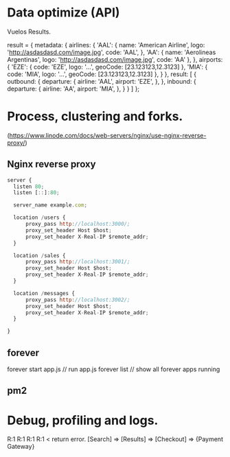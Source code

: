 
# Data optimize (API)

Vuelos Results.

result = {
  metadata: {
    airlines: {
      'AAL': {
        name: 'American Airline',
        logo: 'http://asdasdasd.com/image.jpg',
        code: 'AAL',
      },
      'AA': {
        name: 'Aerolineas Argentinas',
        logo: 'http://asdasdasd.com/image.jpg',
        code: 'AA'
      },
    },
    airports: {
      'EZE': {
        code: 'EZE',
        logo: '...',
        geoCode: [23.123123,12.3123]
      },
      'MIA': {
        code: 'MIA',
        logo: '...',
        geoCode: [23.123123,12.3123]
      },
    }
  },
  result: [
    {
      outbound: {
        departure: {
          airline: 'AAL',
          airport: 'EZE',
        },
      },
      inbound: {
        departure: {
          airline: 'AA',
          airport: 'MIA',
        },
      }
    }
  ]
};


# Process, clustering and forks.

(https://www.linode.com/docs/web-servers/nginx/use-nginx-reverse-proxy/)


## Nginx reverse proxy

```js
server {
  listen 80;
  listen [::]:80;

  server_name example.com;

  location /users {
      proxy_pass http://localhost:3000/;
      proxy_set_header Host $host;
      proxy_set_header X-Real-IP $remote_addr;
  }

  location /sales {
      proxy_pass http://localhost:3001/;
      proxy_set_header Host $host;
      proxy_set_header X-Real-IP $remote_addr;
  }

  location /messages {
      proxy_pass http://localhost:3002/;
      proxy_set_header Host $host;
      proxy_set_header X-Real-IP $remote_addr;
  }

}
```


## forever

forever start app.js // run app.js
forever list  // show all forever apps running

## pm2


# Debug, profiling and logs.

R:1          R:1          R:1           R:1 < return error.
[Search] => [Results] => [Checkout] => {Payment Gateway}
